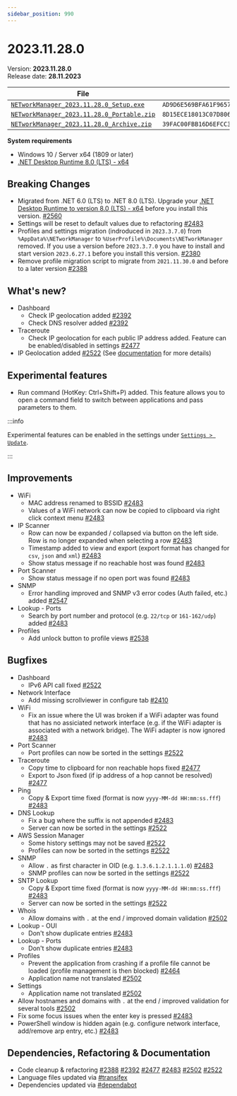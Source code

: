 ```yaml
---
sidebar_position: 990
---
```


# 2023.11.28.0

Version: **2023.11.28.0**<br />
Release date: **28.11.2023**

| File                                                                                                                                                                 | `SHA256`                                                           |
| -------------------------------------------------------------------------------------------------------------------------------------------------------------------- | ------------------------------------------------------------------ |
| [`NETworkManager_2023.11.28.0_Setup.exe`](https://github.com/BornToBeRoot/NETworkManager/releases/download/2023.11.28.0/NETworkManager_2023.11.28.0_Setup.exe)       | `AD9D6E569BFA61F9657A6C823409E4D4B4B67CA4BD0CC5129CCBB0B673D5DF24` |
| [`NETworkManager_2023.11.28.0_Portable.zip`](https://github.com/BornToBeRoot/NETworkManager/releases/download/2023.11.28.0/NETworkManager_2023.11.28.0_Portable.zip) | `8D15ECE18013C07D806173E051FFA79406A6B5D6D00D1CD48F403C8BDBF7136F` |
| [`NETworkManager_2023.11.28.0_Archive.zip`](https://github.com/BornToBeRoot/NETworkManager/releases/download/2023.11.28.0/NETworkManager_2023.11.28.0_Archive.zip)   | `39FAC00FBB16D6EFCC3AB571B42AE61C8789E500059F3ED893CE38BFA06CD189` |

**System requirements**

- Windows 10 / Server x64 (1809 or later)
- [.NET Desktop Runtime 8.0 (LTS) - x64](https://dotnet.microsoft.com/en-us/download/dotnet/8.0/runtime)

## Breaking Changes

- Migrated from .NET 6.0 (LTS) to .NET 8.0 (LTS).
  Upgrade your [.NET Desktop Runtime to version 8.0 (LTS) - x64](https://dotnet.microsoft.com/en-us/download/dotnet/8.0/runtime) before you install this version. [#2560](https://github.com/BornToBeRoot/NETworkManager/pull/2560)
- Settings will be reset to default values due to refactoring [#2483](https://github.com/BornToBeRoot/NETworkManager/pull/2483)
- Profiles and settings migration (indroduced in `2023.3.7.0`) from `%AppData%\NETworkManager` to `%UserProfile%\Documents\NETworkManager` removed. If you use a version before `2023.3.7.0` you have to install and start version `2023.6.27.1` before you install this version. [#2380](https://github.com/BornToBeRoot/NETworkManager/pull/2380)
- Remove profile migration script to migrate from `2021.11.30.0` and before to a later version [#2388](https://github.com/BornToBeRoot/NETworkManager/pull/2388)

## What's new?

- Dashboard
  - Check IP geolocation added [#2392](https://github.com/BornToBeRoot/NETworkManager/pull/2392)
  - Check DNS resolver added [#2392](https://github.com/BornToBeRoot/NETworkManager/pull/2392)
- Traceroute
  - Check IP geolocation for each public IP address added. Feature can be enabled/disabled in settings [#2477](https://github.com/BornToBeRoot/NETworkManager/pull/2477)
- IP Geolocation added [#2522](https://github.com/BornToBeRoot/NETworkManager/pull/2522) (See [documentation](https://borntoberoot.net/NETworkManager/docs/application/ip-geolocation) for more details)

## Experimental features

- Run command (HotKey: Ctrl+Shift+P) added. This feature allows you to open a command field to switch between applications and pass parameters to them.

:::info

Experimental features can be enabled in the settings under [`Settings > Update`](/docs/settings/update#experimental-features).

:::

## Improvements

- WiFi
  - MAC address renamed to BSSID [#2483](https://github.com/BornToBeRoot/NETworkManager/pull/2483)
  - Values of a WiFi network can now be copied to clipboard via right click context menu [#2483](https://github.com/BornToBeRoot/NETworkManager/pull/2483)
- IP Scanner
  - Row can now be expanded / collapsed via button on the left side. Row is no longer expanded when selecting a row [#2483](https://github.com/BornToBeRoot/NETworkManager/pull/2483)
  - Timestamp added to view and export (export format has changed for `csv`, `json` and `xml`) [#2483](https://github.com/BornToBeRoot/NETworkManager/pull/2483)
  - Show status message if no reachable host was found [#2483](https://github.com/BornToBeRoot/NETworkManager/pull/2483)
- Port Scanner
  - Show status message if no open port was found [#2483](https://github.com/BornToBeRoot/NETworkManager/pull/2483)
- SNMP
  - Error handling improved and SNMP v3 error codes (Auth failed, etc.) added [#2547](https://github.com/BornToBeRoot/NETworkManager/pull/2547)
- Lookup - Ports
  - Search by port number and protocol (e.g. `22/tcp` or `161-162/udp`) added [#2483](https://github.com/BornToBeRoot/NETworkManager/pull/2483)
- Profiles
  - Add unlock button to profile views [#2538](https://github.com/BornToBeRoot/NETworkManager/pull/2538)

## Bugfixes

- Dashboard
  - IPv6 API call fixed [#2522](https://github.com/BornToBeRoot/NETworkManager/pull/2522)
- Network Interface
  - Add missing scrollviewer in configure tab [#2410](https://github.com/BornToBeRoot/NETworkManager/pull/2410)
- WiFi
  - Fix an issue where the UI was broken if a WiFi adapter was found that has no assiciated network interface (e.g. if the WiFi adapter is associated with a network bridge). The WiFi adapter is now ignored [#2483](https://github.com/BornToBeRoot/NETworkManager/pull/2483)
- Port Scanner
  - Port profiles can now be sorted in the settings [#2522](https://github.com/BornToBeRoot/NETworkManager/pull/2522)
- Traceroute
  - Copy time to clipboard for non reachable hops fixed [#2477](https://github.com/BornToBeRoot/NETworkManager/pull/2477)
  - Export to Json fixed (if ip address of a hop cannot be resolved) [#2477](https://github.com/BornToBeRoot/NETworkManager/pull/2477)
- Ping
  - Copy & Export time fixed (format is now `yyyy-MM-dd HH:mm:ss.fff`) [#2483](https://github.com/BornToBeRoot/NETworkManager/pull/2483)
- DNS Lookup
  - Fix a bug where the suffix is not appended [#2483](https://github.com/BornToBeRoot/NETworkManager/pull/2483)
  - Server can now be sorted in the settings [#2522](https://github.com/BornToBeRoot/NETworkManager/pull/2522)
- AWS Session Manager
  - Some history settings may not be saved [#2522](https://github.com/BornToBeRoot/NETworkManager/pull/2522)
  - Profiles can now be sorted in the settings [#2522](https://github.com/BornToBeRoot/NETworkManager/pull/2522)
- SNMP
  - Allow `.` as first character in OID (e.g. `1.3.6.1.2.1.1.1.0`) [#2483](https://github.com/BornToBeRoot/NETworkManager/pull/2483)
  - SNMP profiles can now be sorted in the settings [#2522](https://github.com/BornToBeRoot/NETworkManager/pull/2522)
- SNTP Lookup
  - Copy & Export time fixed (format is now `yyyy-MM-dd HH:mm:ss.fff`) [#2483](https://github.com/BornToBeRoot/NETworkManager/pull/2483)
  - Server can now be sorted in the settings [#2522](https://github.com/BornToBeRoot/NETworkManager/pull/2522)
- Whois
  - Allow domains with `.` at the end / improved domain validation [#2502](https://github.com/BornToBeRoot/NETworkManager/pull/2502)
- Lookup - OUI
  - Don't show duplicate entries [#2483](https://github.com/BornToBeRoot/NETworkManager/pull/2483)
- Lookup - Ports
  - Don't show duplicate entries [#2483](https://github.com/BornToBeRoot/NETworkManager/pull/2483)
- Profiles
  - Prevent the application from crashing if a profile file cannot be loaded (profile management is then blocked) [#2464](https://github.com/BornToBeRoot/NETworkManager/pull/2464)
  - Application name not translated [#2502](https://github.com/BornToBeRoot/NETworkManager/pull/2502)
- Settings
  - Application name not translated [#2502](https://github.com/BornToBeRoot/NETworkManager/pull/2502)
- Allow hostnames and domains with `.` at the end / improved validation for several tools [#2502](https://github.com/BornToBeRoot/NETworkManager/pull/2502)
- Fix some focus issues when the enter key is pressed [#2483](https://github.com/BornToBeRoot/NETworkManager/pull/2483)
- PowerShell window is hidden again (e.g. configure network interface, add/remove arp entry, etc.) [#2483](https://github.com/BornToBeRoot/NETworkManager/pull/2483)

## Dependencies, Refactoring & Documentation

- Code cleanup & refactoring [#2388](https://github.com/BornToBeRoot/NETworkManager/pull/2388) [#2392](https://github.com/BornToBeRoot/NETworkManager/pull/2392) [#2477](https://github.com/BornToBeRoot/NETworkManager/pull/2477) [#2483](https://github.com/BornToBeRoot/NETworkManager/pull/2483) [#2502](https://github.com/BornToBeRoot/NETworkManager/pull/2502) [#2522](https://github.com/BornToBeRoot/NETworkManager/pull/2522)
- Language files updated via [#transifex](https://github.com/BornToBeRoot/NETworkManager/pulls?q=author%3Aapp%2Ftransifex-integration)
- Dependencies updated via [#dependabot](https://github.com/BornToBeRoot/NETworkManager/pulls?q=author%3Aapp%2Fdependabot)
